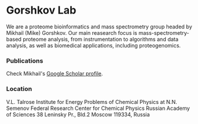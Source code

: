 # Gorshkov Lab

We are a proteome bioinformatics and mass spectrometry group headed by Mikhail (Mike) Gorshkov.
Our main reasearch focus is mass-spectrometry-based proteome analysis,
from instrumentation to algorithms and data analysis, as well as biomedical applications, including proteogenomics.

### Publications

Check Mikhail's [Google Scholar profile](https://scholar.google.ru/citations?user=o1s5vh4AAAAJ&hl=en).

### Location

V.L. Talrose Institute for Energy Problems of Chemical Physics at
N.N. Semenov Federal Research Center for Chemical Physics
Russian Academy of Sciences
38 Leninsky Pr., Bld.2
Moscow 119334, Russia
